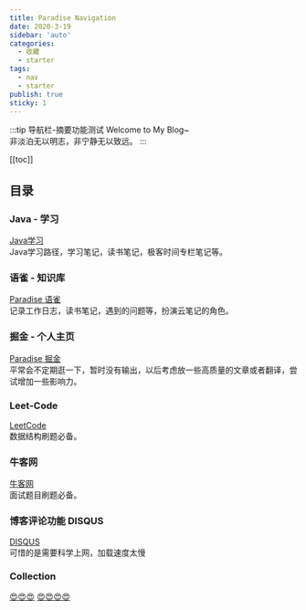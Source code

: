 ```yaml
---
title: Paradise Navigation
date: 2020-3-19
sidebar: 'auto'
categories:
  - 收藏
  - starter
tags:
  - nav
  - starter
publish: true
sticky: 1
---
```


:::tip
导航栏-摘要功能测试
Welcome to My Blog~  
非淡泊无以明志，非宁静无以致远。
:::

[[toc]]

## 目录

### Java - 学习

[Java学习](/java/)  
Java学习路径，学习笔记，读书笔记，极客时间专栏笔记等。

### 语雀 - 知识库

[Paradise 语雀](https://www.yuque.com/paradise)  
记录工作日志，读书笔记，遇到的问题等，扮演云笔记的角色。

### 掘金 - 个人主页

[Paradise 掘金](https://juejin.im/user/5a97d2426fb9a028c149e324)  
平常会不定期逛一下，暂时没有输出，以后考虑放一些高质量的文章或者翻译，尝试增加一些影响力。

### Leet-Code

[LeetCode](https://leetcode-cn.com/u/paradis3/)  
数据结构刷题必备。

### 牛客网

[牛客网](https://www.nowcoder.com/profile/2741870)  
面试题目刷题必备。

### 博客评论功能 DISQUS

[DISQUS](https://disqus.com/)  
可惜的是需要科学上网，加载速度太慢

### Collection

[😍😍😍](/collector/)
[😍😍😍😍](/collector/site)
<disqus/>
